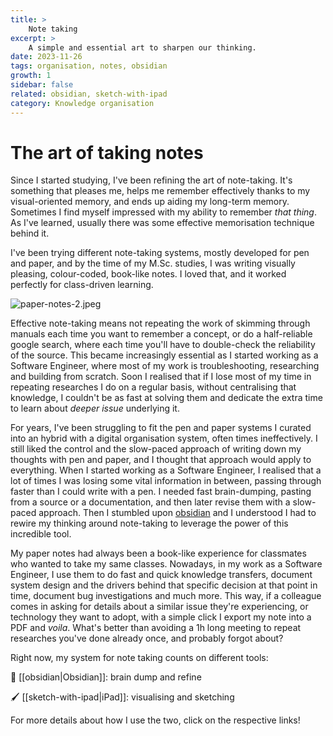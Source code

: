 ```yaml
---
title: >
    Note taking
excerpt: >
    A simple and essential art to sharpen our thinking.
date: 2023-11-26
tags: organisation, notes, obsidian
growth: 1
sidebar: false
related: obsidian, sketch-with-ipad
category: Knowledge organisation
---
```

# The art of taking notes

Since I started studying, I've been refining the art of note-taking. It's something that pleases me, helps me remember effectively thanks to my visual-oriented memory, and ends up aiding my long-term memory.
Sometimes I find myself impressed with my ability to remember _that thing_. As I've learned, usually there was some effective memorisation technique behind it.

I've been trying different note-taking systems, mostly developed for pen and paper, and by the time of my M.Sc. studies, I was writing visually pleasing, colour-coded, book-like notes. I loved that, and it worked perfectly for class-driven learning.

![paper-notes-2.jpeg](/assets/paper-notes-2.jpeg) 

Effective note-taking means not repeating the work of skimming through manuals each time you want to remember a concept, or do a half-reliable google search, where each time you'll have to double-check the reliability of the source.
This became increasingly essential as I started working as a Software Engineer, where most of my work is troubleshooting, researching and building from scratch. Soon I realised that if I lose most of my time in repeating researches I do on a regular basis, without centralising that knowledge, I couldn't be as fast at solving them and dedicate the extra time to learn about _deeper issue_ underlying it.

For years, I've been struggling to fit the pen and paper systems I curated into an hybrid with a digital organisation system, often times ineffectively. I still liked the control and the slow-paced approach of writing down my thoughts with pen and paper, and I thought that approach would apply to everything.
When I started working as a Software Engineer, I realised that a lot of times I was losing some vital information in between, passing through faster than I could write with a pen.
I needed fast brain-dumping, pasting from a source or a documentation, and then later revise them with a slow-paced approach. Then I stumbled upon [obsidian](https://obsidian.md/) and I understood I had to rewire my thinking around note-taking to leverage the power of this incredible tool.

My paper notes had always been a book-like experience for classmates who wanted to take my same classes. Nowadays, in my work as a Software Engineer, I use them to do fast and quick knowledge transfers, document system design and the drivers behind that specific decision at that point in time, document bug investigations and much more. This way, if a colleague comes in asking for details about a similar issue they're experiencing, or technology they want to adopt, with a simple click I export my note into a PDF and _voila_. What's better than avoiding a 1h long meeting to repeat researches you've done already once, and probably forgot about?

Right now, my system for note taking counts on different tools:

🧠 [[obsidian|Obsidian]]: brain dump and refine 

🖌️ [[sketch-with-ipad|iPad]]: visualising and sketching

For more details about how I use the two, click on the respective links!